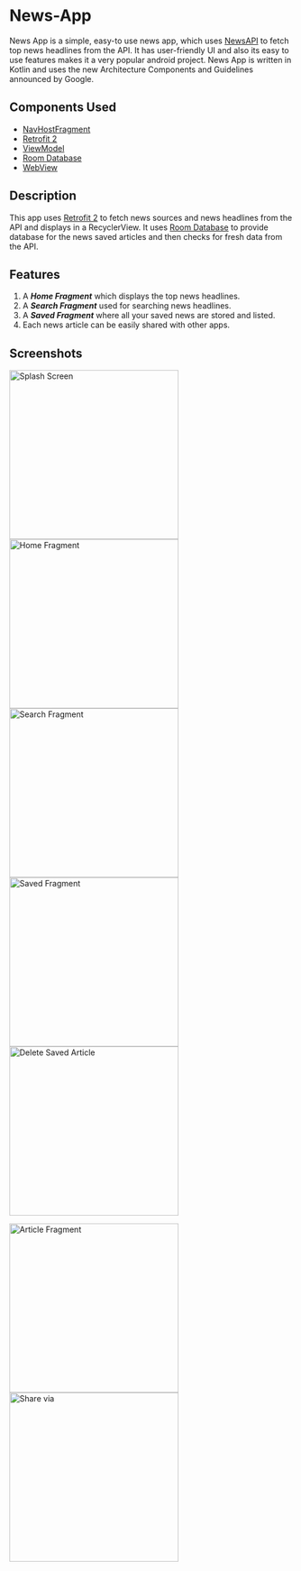 # News-App

News App is a simple, easy-to use news app, which uses [NewsAPI](www.newsapi.org) to fetch top news headlines from the API. 
It has user-friendly UI and also its easy to use features makes it a very popular android project.
News App is written in Kotlin and uses the new Architecture Components and Guidelines announced by Google.

## Components Used
- [NavHostFragment](https://developer.android.com/reference/androidx/navigation/fragment/NavHostFragment)
- [Retrofit 2](https://square.github.io/retrofit/)
- [ViewModel](https://developer.android.com/topic/libraries/architecture/viewmodel)
- [Room Database](https://developer.android.com/training/data-storage/room)
- [WebView](https://developer.android.com/reference/android/webkit/WebView)

## Description
This app uses [Retrofit 2](https://square.github.io/retrofit/) to fetch news sources and news headlines from the API and displays in a RecyclerView.
It uses [Room Database](https://developer.android.com/training/data-storage/room) to provide database for the news saved articles and then checks for fresh data from the API.

## Features
1. A **_Home Fragment_** which displays the top news headlines.
2. A **_Search Fragment_** used for searching news headlines.
3. A **_Saved Fragment_** where all your saved news are stored and listed.
3. Each news article can be easily shared with other apps.

## Screenshots
<img alt="Splash Screen"
 width="300"
 src= "https://github.com/Sanchayitapurk/News-App/blob/master/screenshots/Screenshot_2021-07-16-13-36-51-892_com.example.newsapp.jpg"/>
 <img alt="Home Fragment"
 width="300"
 align="left"
 src= "https://github.com/Sanchayitapurk/News-App/blob/master/screenshots/Screenshot_2021-07-16-13-39-38-933_com.example.newsapp.jpg"/> 
 
 <img alt="Search Fragment"
 width="300"
 src= "https://github.com/Sanchayitapurk/News-App/blob/master/screenshots/Screenshot_2021-07-16-13-40-38-710_com.example.newsapp.jpg"/> 
 <img alt="Saved Fragment"
 width="300"
 src= "https://github.com/Sanchayitapurk/News-App/blob/master/screenshots/Screenshot_2021-07-16-13-37-15-472_com.example.newsapp.jpg"/> 
 <img alt="Delete Saved Article"
 width="300"
 src= "https://github.com/Sanchayitapurk/News-App/blob/master/screenshots/Screenshot_2021-07-16-13-37-55-882_com.example.newsapp.jpg"/> 

<img alt="Article Fragment"
 width="300"
 src= "https://github.com/Sanchayitapurk/News-App/blob/master/screenshots/Screenshot_2021-07-16-13-37-32-529_com.example.newsapp.jpg"/> 
 <img alt="Share via"
 width="300"
 align="left"
 src= "https://github.com/Sanchayitapurk/News-App/blob/master/screenshots/Screenshot_2021-07-16-13-37-39-703_android.jpg"/>
